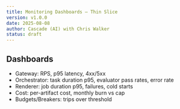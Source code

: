 ```yaml
---
title: Monitoring Dashboards — Thin Slice
version: v1.0.0
date: 2025-08-08
author: Cascade (AI) with Chris Walker
status: draft
---
```


## Dashboards

- Gateway: RPS, p95 latency, 4xx/5xx
- Orchestrator: task duration p95, evaluator pass rates, error rate
- Renderer: job duration p95, failures, cold starts
- Cost: per-artifact cost, monthly burn vs cap
- Budgets/Breakers: trips over threshold
